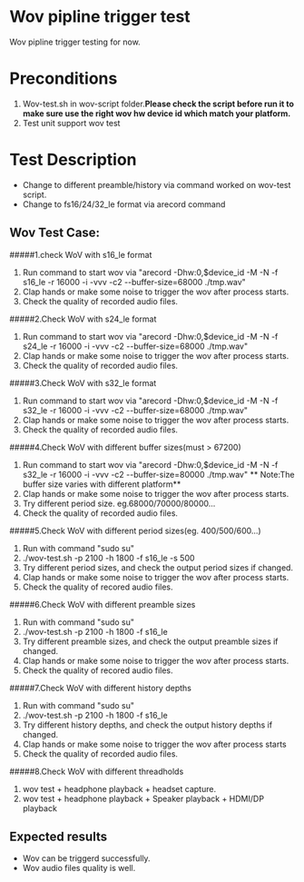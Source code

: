 
# Wov pipline trigger test
Wov pipline trigger testing for now.

# Preconditions
1. Wov-test.sh in wov-script folder.**Please check the script before run it to make sure use the right wov hw device id which match your platform.**
2. Test unit support wov test

# Test Description
* Change to different preamble/history via command worked on wov-test script.
* Change to fs16/24/32_le format via arecord command 

## Wov Test Case: 
#####1.check WoV with s16_le format 
1. Run command to start wov via "arecord -Dhw:0,$device_id -M -N -f s16_le -r 16000 -i -vvv -c2 --buffer-size=68000 ./tmp.wav" 
2. Clap hands or make some noise to trigger the wov after process starts.
3. Check the quality of recorded audio files.

#####2.Check WoV with s24_le format 
1. Run command to start wov via "arecord -Dhw:0,$device_id -M -N -f s24_le -r 16000 -i -vvv -c2 --buffer-size=68000 ./tmp.wav" 
2. Clap hands or make some noise to trigger the wov after process starts.
3. Check the quality of recorded audio files.

#####3.Check WoV with s32_le format 
1. Run command to start wov via "arecord -Dhw:0,$device_id -M -N -f s32_le -r 16000 -i -vvv -c2 --buffer-size=68000 ./tmp.wav" 
2. Clap hands or make some noise to trigger the wov after process starts.
3. Check the quality of recorded audio files.

#####4.Check WoV with different buffer sizes(must > 67200) 
1. Run command to start wov via "arecord -Dhw:0,$device_id -M -N -f s32_le -r 16000 -i -vvv -c2 --buffer-size=80000 ./tmp.wav" ** Note:The buffer size varies with different platform**
2. Clap hands or make some noise to trigger the wov after process starts.
3. Try different period size. eg.68000/70000/80000...
4. Check the quality of recorded audio files.

#####5.Check WoV with different period sizes(eg. 400/500/600...) 
1. Run with command "sudo su"
2. ./wov-test.sh -p 2100 -h 1800 -f s16_le -s 500 
3. Try different period sizes, and check the output period sizes if changed.
4. Clap hands or make some noise to trigger the wov after process starts.
5. Check the quality of recored audio files. 

#####6.Check WoV with different preamble sizes
1. Run with command "sudo su"
2. ./wov-test.sh -p 2100 -h 1800 -f s16_le
3. Try different preamble sizes, and check the output preamble sizes if changed.
4. Clap hands or make some noise to trigger the wov after process starts.
5. Check the quality of recored audio files.

#####7.Check WoV with different history depths
1. Run with command "sudo su"
2. ./wov-test.sh -p 2100 -h 1800 -f s16_le
3. Try different history depths, and check the output history depths if changed.
4. Clap hands or make some noise to trigger the wov after process starts 
5. Check the quality of recorded audio files.

#####8.Check WoV with different threadholds
1. wov test + headphone playback + headset capture.
2. wov test + headphone playback + Speaker playback + HDMI/DP playback 

## Expected results
* Wov can be triggerd successfully.
* Wov audio files quality is well.


